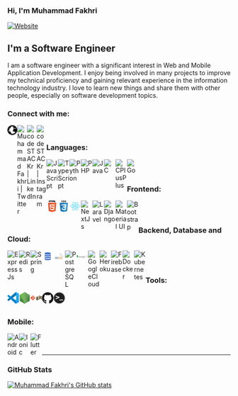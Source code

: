 ### Hi, I'm Muhammad Fakhri

[![Website](https://img.shields.io/website?label=muhammadfakhri.my.id&style=for-the-badge&url=https%3A%2F%2Fmuhammadfakhri.my.id)](https://muhammadfakhri.my.id/)

## I'm a Software Engineer

I am a software engineer with a significant interest in Web and Mobile Application Development. I enjoy being involved in many projects to improve my technical proficiency and gaining relevant experience in the information technology industry. I love to learn new things and share them with other people, especially on software development topics.

### Connect with me:

[<img align="left" alt="muhammadfakhri.my.id" width="22px" src="https://raw.githubusercontent.com/iconic/open-iconic/master/svg/globe.svg" />][website]
[<img align="left" alt="Muhammad Fakhri | Twitter" width="22px" src="https://cdn.jsdelivr.net/npm/simple-icons@v3/icons/twitter.svg" />][twitter]
[<img align="left" alt="codeSTACKr | LinkedIn" width="22px" src="https://cdn.jsdelivr.net/npm/simple-icons@v3/icons/linkedin.svg" />][linkedin]
[<img align="left" alt="codeSTACKr | Instagram" width="22px" src="https://cdn.jsdelivr.net/npm/simple-icons@v3/icons/instagram.svg" />][instagram]

<br />

### Languages:

<img align="left" alt="JavaScript" width="26px" src="https://cdn.jsdelivr.net/gh/devicons/devicon/icons/javascript/javascript-original.svg" />
<img align="left" alt="TypeScript" width="26px" src="https://cdn.jsdelivr.net/gh/devicons/devicon/icons/typescript/typescript-original.svg" />
<img align="left" alt="Python" width="26px" src="https://cdn.jsdelivr.net/gh/devicons/devicon/icons/python/python-original.svg" />
<img align="left" alt="PHP" width="26px" src="https://cdn.jsdelivr.net/gh/devicons/devicon/icons/php/php-plain.svg" />
<img align="left" alt="Java" width="26px" src="https://cdn.jsdelivr.net/gh/devicons/devicon/icons/java/java-original.svg" />
<img align="left" alt="C" width="26px" src="https://cdn.jsdelivr.net/gh/devicons/devicon/icons/c/c-original.svg" />
<img align="left" alt="CPlusPlus" width="26px" src="https://cdn.jsdelivr.net/gh/devicons/devicon/icons/cplusplus/cplusplus-original.svg" />
<img align="left" alt="Go" width="26px" src="https://cdn.jsdelivr.net/gh/devicons/devicon/icons/go/go-original-wordmark.svg" />

<br />
<br />

### Frontend:

<img align="left" alt="HTML5" width="26px" src="https://raw.githubusercontent.com/github/explore/80688e429a7d4ef2fca1e82350fe8e3517d3494d/topics/html/html.png" />
<img align="left" alt="CSS3" width="26px" src="https://raw.githubusercontent.com/github/explore/80688e429a7d4ef2fca1e82350fe8e3517d3494d/topics/css/css.png" />
<img align="left" alt="React" width="26px" src="https://raw.githubusercontent.com/github/explore/80688e429a7d4ef2fca1e82350fe8e3517d3494d/topics/react/react.png" />
<img align="left" alt="NextJs" width="26px"align="left" alt="nextjs" width="26px" src="https://cdn.jsdelivr.net/gh/devicons/devicon/icons/nextjs/nextjs-original.svg" />
<img align="left" alt="Laravel" width="26px"align="left" alt="laravel" width="26px" src="https://cdn.jsdelivr.net/gh/devicons/devicon/icons/laravel/laravel-plain.svg" />
<img align="left" alt="Django" width="26px"align="left" alt="django" width="26px" src="https://cdn.jsdelivr.net/gh/devicons/devicon/icons/django/django-original.svg" />
<img align="left" alt="Material UI" width="26px"align="left" alt="materialui" width="26px" src="https://cdn.jsdelivr.net/gh/devicons/devicon/icons/materialui/materialui-original.svg" />
<img align="left" alt="Bootstrap" width="26px"align="left" alt="bootstrap" width="26px" src="https://cdn.jsdelivr.net/gh/devicons/devicon/icons/bootstrap/bootstrap-original.svg" />

<br />
<br />

### Backend, Database and Cloud:

<img align="left" alt="ExpressJs" width="26px" src="https://cdn.jsdelivr.net/gh/devicons/devicon/icons/express/express-original.svg" />
<img align="left" alt="Redis" width="26px" src="https://cdn.jsdelivr.net/gh/devicons/devicon/icons/redis/redis-original.svg" />
<img align="left" alt="Spring" width="26px" src="https://cdn.jsdelivr.net/gh/devicons/devicon/icons/spring/spring-original.svg" />
<img align="left" alt="SQL" width="26px" src="https://raw.githubusercontent.com/github/explore/80688e429a7d4ef2fca1e82350fe8e3517d3494d/topics/sql/sql.png" />
<img align="left" alt="MySQL" width="26px" src="https://raw.githubusercontent.com/github/explore/80688e429a7d4ef2fca1e82350fe8e3517d3494d/topics/mysql/mysql.png" />
<img align="left" alt="PostgreSQL" width="26px" src="https://cdn.jsdelivr.net/gh/devicons/devicon/icons/postgresql/postgresql-original.svg" />
<img align="left" alt="MongoDB" width="26px" src="https://raw.githubusercontent.com/github/explore/80688e429a7d4ef2fca1e82350fe8e3517d3494d/topics/mongodb/mongodb.png" />
<img align="left" alt="GoogleCloud" width="26px" src="https://cdn.jsdelivr.net/gh/devicons/devicon/icons/googlecloud/googlecloud-original.svg" />
<img align="left" alt="Heroku" width="26px" src="https://cdn.jsdelivr.net/gh/devicons/devicon/icons/heroku/heroku-plain.svg" />
<img align="left" alt="Firebase" width="26px" src="https://cdn.jsdelivr.net/gh/devicons/devicon/icons/firebase/firebase-plain.svg" />
<img align="left" alt="Docker" width="26px" src="https://cdn.jsdelivr.net/gh/devicons/devicon/icons/docker/docker-plain-wordmark.svg" />
<img align="left" alt="Kubernetes" width="26px" src="https://cdn.jsdelivr.net/gh/devicons/devicon/icons/kubernetes/kubernetes-plain.svg" />

<br />
<br />

### Tools:

<img align="left" alt="Visual Studio Code" width="26px" src="https://raw.githubusercontent.com/github/explore/80688e429a7d4ef2fca1e82350fe8e3517d3494d/topics/visual-studio-code/visual-studio-code.png" />
<img align="left" alt="Node.js" width="26px" src="https://raw.githubusercontent.com/github/explore/80688e429a7d4ef2fca1e82350fe8e3517d3494d/topics/nodejs/nodejs.png" />
<img align="left" alt="Git" width="26px" src="https://raw.githubusercontent.com/github/explore/80688e429a7d4ef2fca1e82350fe8e3517d3494d/topics/git/git.png" />
<img align="left" alt="GitHub" width="26px" src="https://raw.githubusercontent.com/github/explore/78df643247d429f6cc873026c0622819ad797942/topics/github/github.png" />
<img align="left" alt="Terminal" width="26px" src="https://raw.githubusercontent.com/github/explore/80688e429a7d4ef2fca1e82350fe8e3517d3494d/topics/terminal/terminal.png" />

<br />
<br />

### Mobile:

<img align="left" alt="Android" width="26px" src="https://cdn.jsdelivr.net/gh/devicons/devicon/icons/android/android-original.svg" />
<img align="left" alt="Ionic" width="26px" src="https://cdn.jsdelivr.net/gh/devicons/devicon/icons/ionic/ionic-original.svg" />
<img align="left" alt="Flutter" width="26px" src="https://cdn.jsdelivr.net/gh/devicons/devicon/icons/flutter/flutter-original.svg" />

<br />
<br />

---

### GitHub Stats

[![Muhammad Fakhri's GitHub stats](https://github-readme-stats.vercel.app/api?username=muhammad-fakhri)](https://github.com/muhammad-fakhri)

[website]: https://muhammadfakhri.my.id
[twitter]: https://twitter.com/muhammd_fakhri
[instagram]: https://www.instagram.com/muhammd_fakhri
[linkedin]: https://www.linkedin.com/in/muhammad-fakhri
